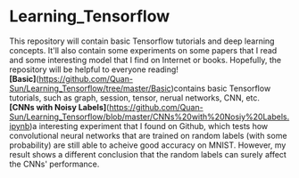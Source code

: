 # Learning_Tensorflow
This repository will contain basic Tensorflow tutorials and deep learning concepts. It'll also contain some experiments on some papers that I read and some interesting model that I find on Internet or books. Hopefully, the repository will be helpful to everyone reading!   
**[Basic]**(https://github.com/Quan-Sun/Learning_Tensorflow/tree/master/Basic)contains basic Tensorflow tutorials, such as graph, session, tensor, nerual networks, CNN, etc.   
**[CNNs with Noisy Labels]**(https://github.com/Quan-Sun/Learning_Tensorflow/blob/master/CNNs%20with%20Nosiy%20Labels.ipynb)a interesting experiment that I found on Github, which tests how convolutional neural networks that are trained on random labels (with some probability) are still able to acheive good accuracy on MNIST. However, my result shows a different conclusion that the random labels can surely affect the CNNs' performance.
